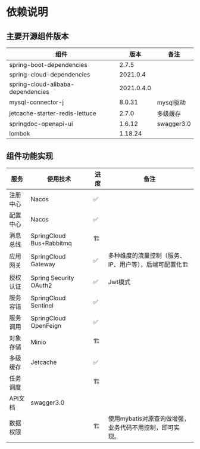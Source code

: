 # 依赖说明

## 主要开源组件版本

| 组件                               | 版本       | 备注        |
| --------------------------------- | ---------- | ---------- |
| spring-boot-dependencies          | 2.7.5      |            |
| spring-cloud-dependencies         | 2021.0.4   |            |
| spring-cloud-alibaba-dependencies | 2021.0.4.0 |            |
| mysql-connector-j                 | 8.0.31     | mysql驱动   |
| jetcache-starter-redis-lettuce    | 2.7.0      | 多级缓存     |
| springdoc-openapi-ui              | 1.6.12     | swagger3.0 |
| lombok                            | 1.18.24    |            |

## 组件功能实现

|  服务     | 使用技术                 |   进度        |    备注   |
|----------|-------------------------|---------------|-----------|
|  注册中心 | Nacos                   |   ✅          |           |
|  配置中心 | Nacos                   |   ✅          |           |
|  消息总线 | SpringCloud Bus+Rabbitmq|   🏗          |           |
|  应用网关 | SpringCloud Gateway     |   ✅          |  多种维度的流量控制（服务、IP、用户等），后端可配置化🏗          |
|  授权认证 | Spring Security OAuth2  |   ✅          |  Jwt模式   |
|  服务容错 | SpringCloud Sentinel    |   ✅          |           |
|  服务调用 | SpringCloud OpenFeign   |   ✅          |           |
|  对象存储 | Minio                   |   🏗          |           |
|  多级缓存 | Jetcache                |   ✅          |           |
|  任务调度 |                         |   🏗          |           |
|  API文档 | swagger3.0              |               |           |
|  数据权限 |                         |   🏗          |  使用mybatis对原查询做增强，业务代码不用控制，即可实现。         |
